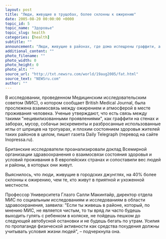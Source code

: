 ```yaml
---
layout: post
title: "Люди, живущие в трущобах, более склонны к ожирению"
date: 2005-08-20 00:00:00 +0000
topic_id: 5
topic_name: "Здоровье"
topic_slug: health
categories: [health]
subtitle: ""
announcement: "Люди, живущие в районах, где дома испещрены граффити, а тротуары усеяны мусором и битым стеклом, более склонны к ожирению, чем те, кто живет в зеленых и чистых районах, утверждают британские ученые."
additional_content: ""
photo_filename: ""
photo_width: 0
photo_height: 0
photo_alt: ""
source_url: "http://txt.newsru.com/world/19aug2005/fat.html"
source_text: "NEWSru.com"
author: ""
---
```

В исследовании, проведенном Медицинским исследовательским советом (МИС), о котором сообщает British Medical Journal, была прослежена взаимосвязь между ожирением и атмосферой в месте проживания человека. Ученые утверждают, что есть связь между такими "нецивилизованными проявлениями", как граффити на стенах и заборах, мусор, собачьи экскременты и разбросанные использованные иглы от шприцев на тротуарах, и плохим состоянием здоровья жителей таких районов в целом, пишет газета Daily Telegraph (перевод на сайте Inopressa.ru).

Британские исследователи проанализировали доклад Всемирной организации здравоохранения о взаимосвязи состояния здоровья и условий проживания в 8 европейских странах и сопоставили вес людей и районы, в которых они живут.

Выяснилось, что люди, живущие в городских джунглях, на 40% более склонны к ожирению, чем те, кто живут в приятной и ухоженной местности.

Профессор Университета Глазго Салли Макинтайр, директор отдела МИС по социальным исследованиям и исследованиям в области здравоохранения, заявила: "Если ты живешь в районе, который, по мнению МИС, не является чистым, то ты вряд ли часто будешь выходить гулять с ребенком в коляске, не пойдешь пешком до следующей автобусной остановки и не будешь бегать по утрам. Усилия по пропаганде физической активности как средства похудения должны учитывать условия жизни людей", – подчеркнула она.
